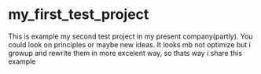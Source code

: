 # my_first_test_project
This is example my second test project in my present company(partly). You could look on principles  or maybe new ideas.
It looks mb not optimize but i growup and rewrite them in  more excelent way, so thats way i share this example 
